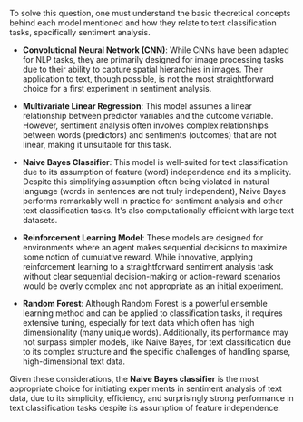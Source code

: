 To solve this question, one must understand the basic theoretical concepts behind each model mentioned and how they relate to text classification tasks, specifically sentiment analysis.

- **Convolutional Neural Network (CNN)**: While CNNs have been adapted for NLP tasks, they are primarily designed for image processing tasks due to their ability to capture spatial hierarchies in images. Their application to text, though possible, is not the most straightforward choice for a first experiment in sentiment analysis.
  
- **Multivariate Linear Regression**: This model assumes a linear relationship between predictor variables and the outcome variable. However, sentiment analysis often involves complex relationships between words (predictors) and sentiments (outcomes) that are not linear, making it unsuitable for this task.
  
- **Naive Bayes Classifier**: This model is well-suited for text classification due to its assumption of feature (word) independence and its simplicity. Despite this simplifying assumption often being violated in natural language (words in sentences are not truly independent), Naive Bayes performs remarkably well in practice for sentiment analysis and other text classification tasks. It's also computationally efficient with large text datasets.
  
- **Reinforcement Learning Model**: These models are designed for environments where an agent makes sequential decisions to maximize some notion of cumulative reward. While innovative, applying reinforcement learning to a straightforward sentiment analysis task without clear sequential decision-making or action-reward scenarios would be overly complex and not appropriate as an initial experiment.
  
- **Random Forest**: Although Random Forest is a powerful ensemble learning method and can be applied to classification tasks, it requires extensive tuning, especially for text data which often has high dimensionality (many unique words). Additionally, its performance may not surpass simpler models, like Naive Bayes, for text classification due to its complex structure and the specific challenges of handling sparse, high-dimensional text data.

Given these considerations, the **Naive Bayes classifier** is the most appropriate choice for initiating experiments in sentiment analysis of text data, due to its simplicity, efficiency, and surprisingly strong performance in text classification tasks despite its assumption of feature independence.